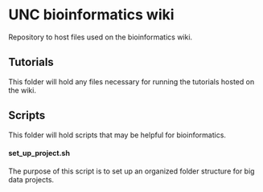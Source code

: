 # UNC bioinformatics wiki
Repository to host files used on the bioinformatics wiki.

## Tutorials
This folder will hold any files necessary for running the tutorials hosted on the wiki.

## Scripts
This folder will hold scripts that may be helpful for bioinformatics.

#### set_up_project.sh
The purpose of this script is to set up an organized folder structure for big data projects.
